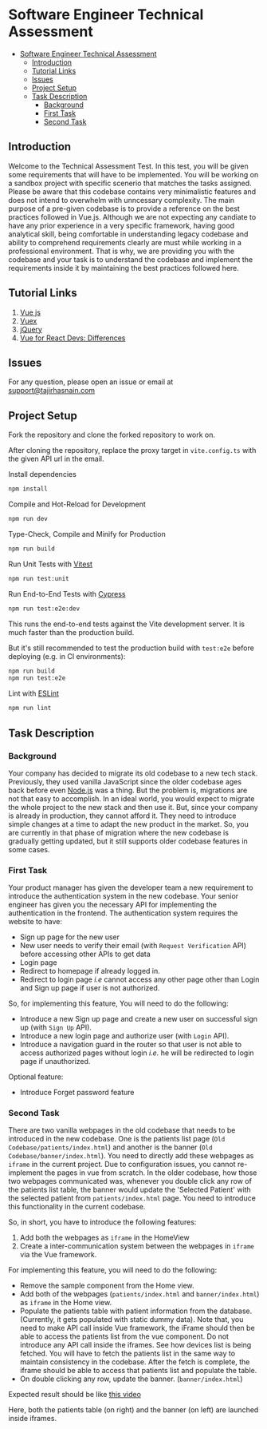 # Software Engineer Technical Assessment

- [Software Engineer Technical Assessment](#software-engineer-technical-assessment)
  - [Introduction](#introduction)
  - [Tutorial Links](#tutorial-links)
  - [Issues](#issues)
  - [Project Setup](#project-setup)
  - [Task Description](#task-description)
    - [Background](#background)
    - [First Task](#first-task)
    - [Second Task](#second-task)

## Introduction

Welcome to the Technical Assessment Test. In this test, you will be given some requirements that will have to be implemented. You will be working on a sandbox project with specific scenerio that matches the tasks assigned. Please be aware that this codebase contains very minimalistic features and does not intend to overwhelm with unncessary complexity. The main purpose of a pre-given codebase is to provide a reference on the best practices followed in Vue.js. Although we are not expecting any candiate to have any prior experience in a very specific framework, having good analytical skill, being comfortable in understanding legacy codebase and ability to comprehend requirements clearly are must while working in a professional environment. That is why, we are providing you with the codebase and your task is to understand the codebase and implement the requirements inside it by maintaining the best practices followed here.

## Tutorial Links

1. [Vue js](https://vuejs.org/)
2. [Vuex](https://vuex.vuejs.org/)
3. [jQuery](https://api.jquery.com/)
4. [Vue for React Devs: Differences](https://www.vuemastery.com/courses/vue-for-react-devs-differences/reacting-to-changes/)

## Issues

For any question, please open an issue or email at [support@tajirhasnain.com](mailto:support@tajirhasnain.com)

## Project Setup

Fork the repository and clone the forked repository to work on.

After cloning the repository, replace the proxy target in `vite.config.ts` with the given API url in the email.

Install dependencies

```sh
npm install
```

Compile and Hot-Reload for Development

```sh
npm run dev
```

Type-Check, Compile and Minify for Production

```sh
npm run build
```

Run Unit Tests with [Vitest](https://vitest.dev/)

```sh
npm run test:unit
```

Run End-to-End Tests with [Cypress](https://www.cypress.io/)

```sh
npm run test:e2e:dev
```

This runs the end-to-end tests against the Vite development server.
It is much faster than the production build.

But it's still recommended to test the production build with `test:e2e` before deploying (e.g. in CI environments):

```sh
npm run build
npm run test:e2e
```

Lint with [ESLint](https://eslint.org/)

```sh
npm run lint
```

## Task Description

### Background

Your company has decided to migrate its old codebase to a new tech stack. Previously, they used vanilla JavaScript since the older codebase ages back before even [Node.js](https://nodejs.org/) was a thing. But the problem is, migrations are not that easy to accomplish. In an ideal world, you would expect to migrate the whole project to the new stack and then use it. But, since your company is already in production, they cannot afford it. They need to introduce simple changes at a time to adapt the new product in the market. So, you are currently in that phase of migration where the new codebase is gradually getting updated, but it still supports older codebase features in some cases.

### First Task

Your product manager has given the developer team a new requirement to introduce the authentication system in the new codebase. Your senior engineer has given you the necessary API for implementing the authentication in the frontend.
The authentication system requires the website to have:

- Sign up page for the new user
- New user needs to verify their email (with `Request Verification` API) before accessing other APIs to get data
- Login page
- Redirect to homepage if already logged in.
- Redirect to login page _i.e_ cannot access any other page other than Login and Sign up page if user is not authorized.

So, for implementing this feature, You will need to do the following:

- Introduce a new Sign up page and create a new user on successful sign up (with `Sign Up` API).
- Introduce a new login page and authorize user (with `Login` API).
- Introduce a navigation guard in the router so that user is not able to access authorized pages without login _i.e._ he will be redirected to login page if unauthorized.

Optional feature:

- Introduce Forget password feature

### Second Task

There are two vanilla webpages in the old codebase that needs to be introduced in the new codebase. One is the patients list page (`Old Codebase/patients/index.html`) and another is the banner (`Old Codebase/banner/index.html`). You need to directly add these webpages as `iframe` in the current project. Due to configuration issues, you cannot re-implement the pages in vue from scratch.
In the older codebase, how those two webpages communicated was, whenever you double click any row of the patients list table, the banner would update the 'Selected Patient' with the selected patient from `patients/index.html` page. You need to introduce this functionality in the current codebase.

So, in short, you have to introduce the following features:

1. Add both the webpages as `iframe` in the HomeView
2. Create a inter-communication system between the webpages in `iframe` via the Vue framework.

For implementing this feature, you will need to do the following:

- Remove the sample component from the Home view.
- Add both of the webpages (`patients/index.html` and `banner/index.html`) as `iframe` in the Home view.
- Populate the patients table with patient information from the database. (Currently, it gets populated with static dummy data). Note that, you need to make API call inside Vue framework, the iFrame should then be able to access the patients list from the vue component. Do not introduce any API call inside the iframes. See how devices list is being fetched. You will have to fetch the patients list in the same way to maintain consistency in the codebase. After the fetch is complete, the iframe should be able to access that patients list and populate the table.
- On double clicking any row, update the banner. (`banner/index.html`)

Expected result should be like [this video](./requirements/task-2.mkv)

Here, both the patients table (on right) and the banner (on left) are launched inside iframes.
